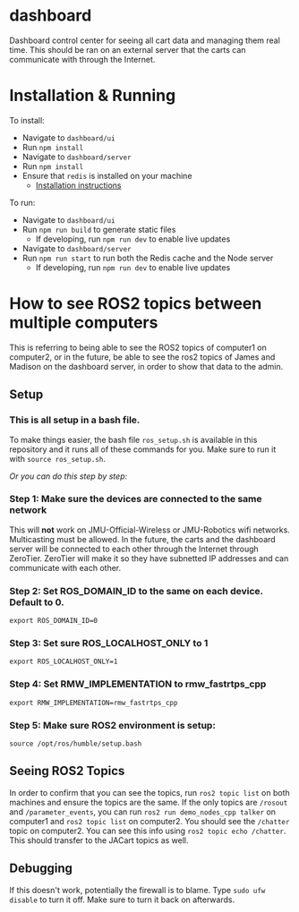 # dashboard
Dashboard control center for seeing all cart data and managing them real time. This should be ran on an external server that the carts can communicate with through the Internet.

# Installation & Running

To install:

- Navigate to `dashboard/ui`
- Run `npm install`
- Navigate to `dashboard/server`
- Run `npm install`
- Ensure that `redis` is installed on your machine
  - [Installation instructions](https://redis.io/docs/latest/operate/oss_and_stack/install/install-redis/)

To run:

- Navigate to `dashboard/ui`
- Run `npm run build` to generate static files
  - If developing, run `npm run dev` to enable live updates
- Navigate to `dashboard/server`
- Run `npm run start` to run both the Redis cache and the Node server
  - If developing, run `npm run dev` to enable live updates

# How to see ROS2 topics between multiple computers
This is referring to being able to see the ROS2 topics of computer1 on computer2, or in the future, be able to see the ros2 topics of James and Madison on the dashboard server, in order to show that data to the admin.

## Setup
### This is all setup in a bash file.
To make things easier, the bash file `ros_setup.sh` is available in this repository and it runs all of these commands for you.
Make sure to run it with `source ros_setup.sh`.

_Or you can do this step by step:_

### Step 1: Make sure the devices are connected to the same network
This will **not** work on JMU-Official-Wireless or JMU-Robotics wifi networks. Multicasting must be allowed. In the future, the carts and the dashboard server will be connected to each other through the Internet through ZeroTier. ZeroTier will make it so they have subnetted IP addresses and can communicate with each other.

### Step 2: Set ROS_DOMAIN_ID to the same on each device. Default to 0.
`export ROS_DOMAIN_ID=0`

### Step 3: Set sure ROS_LOCALHOST_ONLY to 1
`export ROS_LOCALHOST_ONLY=1`

### Step 4: Set RMW_IMPLEMENTATION to rmw_fastrtps_cpp
`export RMW_IMPLEMENTATION=rmw_fastrtps_cpp`

### Step 5: Make sure ROS2 environment is setup:
`source /opt/ros/humble/setup.bash`

## Seeing ROS2 Topics
In order to confirm that you can see the topics, run `ros2 topic list` on both machines and ensure the topics are the same. If the only topics are `/rosout` and  `/parameter_events`, you can run `ros2 run demo_nodes_cpp talker` on computer1 and `ros2 topic list` on computer2. You should see the `/chatter` topic on computer2. You can see this info using `ros2 topic echo /chatter`. This should transfer to the JACart topics as well.

## Debugging
If this doesn't work, potentially the firewall is to blame. Type `sudo ufw disable` to turn it off. Make sure to turn it back on afterwards.
